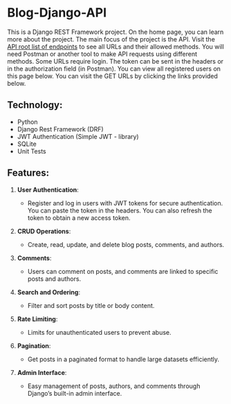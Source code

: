 # **Blog-Django-API**

This is a Django REST Framework project. On the home page, you can learn more about the project. The main focus of the project is the API. Visit the [API root list of endpoints](/api/) to see all URLs and their allowed methods. You will need Postman or another tool to make API requests using different methods. Some URLs require login. The token can be sent in the headers or in the authorization field (in Postman). You can view all registered users on this page below. You can visit the GET URLs by clicking the links provided below.

## Technology:

- Python
- Django Rest Framework (DRF)
- JWT Authentication (Simple JWT - library)
- SQLite
- Unit Tests

## Features:

1. **User Authentication**: 
   - Register and log in users with JWT tokens for secure authentication. You can paste the token in the headers. You can also refresh the token to obtain a new access token.
   
2. **CRUD Operations**: 
   - Create, read, update, and delete blog posts, comments, and authors.
   
3. **Comments**: 
   - Users can comment on posts, and comments are linked to specific posts and authors.
   
4. **Search and Ordering**: 
   - Filter and sort posts by title or body content.
   
5. **Rate Limiting**: 
   - Limits for unauthenticated users to prevent abuse.
   
6. **Pagination**: 
   - Get posts in a paginated format to handle large datasets efficiently.
   
7. **Admin Interface**: 
   - Easy management of posts, authors, and comments through Django’s built-in admin interface.
